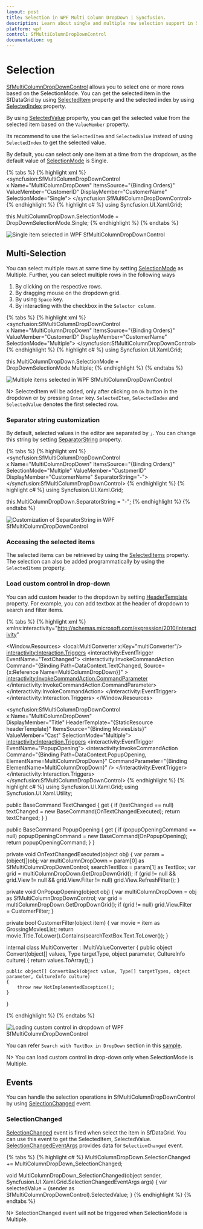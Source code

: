 ```yaml
---
layout: post
title: Selection in WPF Multi Column DropDown | Syncfusion.
description: Learn about single and multiple row selection support in Syncfusion WPF Multi Column DropDown and more details.
platform: wpf
control: SfMultiColumnDropDownControl
documentation: ug
---
```


# Selection

[SfMultiColumnDropDownControl](https://help.syncfusion.com/cr/cref_files/wpf/Syncfusion.SfGrid.WPF~Syncfusion.UI.Xaml.Grid.SfMultiColumnDropDownControl.html) allows you to select one or more rows based on the SelectionMode. You can get the selected item in the SfDataGrid by using [SelectedItem](http://help.syncfusion.com/cr/cref_files/wpf/Syncfusion.SfGrid.WPF~Syncfusion.UI.Xaml.Grid.SfMultiColumnDropDownControl~SelectedItem.html) property and the selected index by using [SelectedIndex](http://help.syncfusion.com/cr/cref_files/wpf/Syncfusion.SfGrid.WPF~Syncfusion.UI.Xaml.Grid.SfMultiColumnDropDownControl~SelectedIndex.html) property. 

By using [SelectedValue](http://help.syncfusion.com/cr/cref_files/wpf/Syncfusion.SfGrid.WPF~Syncfusion.UI.Xaml.Grid.SfMultiColumnDropDownControl~SelectedValue.html) property, you can get the selected value from the selected item based on the `ValueMember` property.

Its recommend to use the `SelectedItem` and `SelectedValue` instead of using `SelectedIndex` to get the selected value. 

By default, you can select only one item at a time from the dropdown, as the default value of [SelectionMode](https://help.syncfusion.com/cr/cref_files/wpf/Syncfusion.SfGrid.WPF~Syncfusion.UI.Xaml.Grid.SfMultiColumnDropDownControl~SelectionModeProperty.html) is Single.

{% tabs %}
{% highlight xml %}
<syncfusion:SfMultiColumnDropDownControl x:Name="MultiColumnDropDown"
                         ItemsSource="{Binding Orders}"
						 ValueMember="CustomerID"
                         DisplayMember="CustomerName"
                         SelectionMode="Single">
</syncfusion:SfMultiColumnDropDownControl>
{% endhighlight %}
{% highlight c# %}
using Syncfusion.UI.Xaml.Grid;

this.MultiColumnDropDown.SelectionMode = DropDownSelectionMode.Single;
{% endhighlight %}
{% endtabs %}

![Single item selected in WPF SfMultiColumnDropDownControl](Selection_images/Selection_img1.png)

## Multi-Selection

You can select multiple rows at same time by setting [SelectionMode](https://help.syncfusion.com/cr/cref_files/wpf/Syncfusion.SfGrid.WPF~Syncfusion.UI.Xaml.Grid.SfMultiColumnDropDownControl~SelectionModeProperty.html) as Multiple. Further, you can select multiple rows in the following ways

1. By clicking on the respective rows.
2. By dragging mouse on the dropdown grid.
3. By using `Space` key.
4. By interacting with the checkbox in the `Selector column`.

{% tabs %}
{% highlight xml %}
<syncfusion:SfMultiColumnDropDownControl x:Name="MultiColumnDropDown"
                         ItemsSource="{Binding Orders}"
						 ValueMember="CustomerID"
                         DisplayMember="CustomerName"
                         SelectionMode="Multiple">
</syncfusion:SfMultiColumnDropDownControl>
{% endhighlight %}
{% highlight c# %}
using Syncfusion.UI.Xaml.Grid;

this.MultiColumnDropDown.SelectionMode = DropDownSelectionMode.Multiple;
{% endhighlight %}
{% endtabs %}

![Multiple items selected in WPF SfMultiColumnDropDownControl](Selection_images/Selection_img2.png)

N> SelectedItem will be added, only after clicking on `Ok` button in the dropdown or by pressing `Enter` key. `SelectedItem`, `SelectedIndex` and `SelectedValue` denotes the first selected row.

### Separator string customization

By default, selected values in the editor are separated by `;`. You can change this string by setting [SeparatorString](https://help.syncfusion.com/cr/cref_files/wpf/Syncfusion.SfGrid.WPF~Syncfusion.UI.Xaml.Grid.SfMultiColumnDropDownControl~SeparatorStringProperty.html) property.

{% tabs %}
{% highlight xml %}
<syncfusion:SfMultiColumnDropDownControl x:Name="MultiColumnDropDown"
                         ItemsSource="{Binding Orders}"
                         SelectionMode="Multiple"
						 ValueMember="CustomerID"
                         DisplayMember="CustomerName"
                         SeparatorString="-">            
</syncfusion:SfMultiColumnDropDownControl>
{% endhighlight %}
{% highlight c# %}
using Syncfusion.UI.Xaml.Grid;

this.MultiColumnDropDown.SeparatorString = "-";
{% endhighlight %}
{% endtabs %}

![Customization of SeparatorString in WPF SfMultiColumnDropDownControl](Selection_images/Selection_img3.png)

### Accessing the selected items

The selected items can be retrieved by using the [SelectedItems](https://help.syncfusion.com/cr/cref_files/wpf/Syncfusion.SfGrid.WPF~Syncfusion.UI.Xaml.Grid.SfMultiColumnDropDownControl~SelectedItems.html) property. The selection can also be added programmatically by using the `SelectedItems` property.

### Load custom control in drop-down

You can add custom header to the dropdown by setting [HeaderTemplate](https://help.syncfusion.com/cr/cref_files/wpf/Syncfusion.SfGrid.WPF~Syncfusion.UI.Xaml.Grid.SfMultiColumnDropDownControl~HeaderTemplateProperty.html) property. For example, you can add textbox at the header of dropdown to search and filter items.

{% tabs %}
{% highlight xml %}
xmlns:interactivity="http://schemas.microsoft.com/expression/2010/interactivity"

<Window.Resources>
    <local:MultiConverter x:Key="multiConverter"/>
    <DataTemplate x:Key="headerTemplate">
        <Border BorderThickness="0,0,0,1" BorderBrush="Gray">
            <TextBox x:Name="searchTextBox" Margin="3" >
                <interactivity:Interaction.Triggers>
                    <interactivity:EventTrigger EventName="TextChanged">
                        <interactivity:InvokeCommandAction Command="{Binding Path=DataContext.TextChanged, Source={x:Reference Name=MultiColumnDropDown}}" >
                            <interactivity:InvokeCommandAction.CommandParameter>
                                <MultiBinding Converter="{StaticResource multiConverter}">
                                    <Binding Source="{x:Reference Name=MultiColumnDropDown}"/>
                                    <Binding RelativeSource="{RelativeSource Mode=FindAncestor, AncestorType=TextBox}"/>
                                </MultiBinding>
                            </interactivity:InvokeCommandAction.CommandParameter>
                        </interactivity:InvokeCommandAction>
                    </interactivity:EventTrigger>
                </interactivity:Interaction.Triggers>
            </TextBox>
        </Border>
    </DataTemplate>
</Window.Resources>
	
<syncfusion:SfMultiColumnDropDownControl x:Name="MultiColumnDropDown"                                        
                                         DisplayMember="Title"
                                         HeaderTemplate="{StaticResource headerTemplate}"
                                         ItemsSource="{Binding MoviesLists}" 
                                         ValueMember="Cast" 
                                         SelectionMode="Multiple">
    <interactivity:Interaction.Triggers>
        <interactivity:EventTrigger EventName="PopupOpening">
            <interactivity:InvokeCommandAction 
			        Command="{Binding Path=DataContext.PopupOpening, ElementName=MultiColumnDropDown}"
                    CommandParameter="{Binding ElementName=MultiColumnDropDown}" />
        </interactivity:EventTrigger>
    </interactivity:Interaction.Triggers>
</syncfusion:SfMultiColumnDropDownControl>
{% endhighlight %}
{% highlight c# %}
using Syncfusion.UI.Xaml.Grid;
using Syncfusion.UI.Xaml.Utility;

public BaseCommand TextChanged
{
    get
    {
        if (textChanged == null)
            textChanged = new BaseCommand(OnTextChangedExecuted);
        return textChanged;
    }
}

public BaseCommand PopupOpening
{
    get
    {
        if (popupOpeningCommand == null)
            popupOpeningCommand = new BaseCommand(OnPopupOpening);
        return popupOpeningCommand;
    }
}

private void OnTextChangedExecuted(object obj)
{
    var param = (object[])obj;
    var multiColumnDropDown = param[0] as SfMultiColumnDropDownControl;
    searchTextBox = param[1] as TextBox;
    var grid = multiColumnDropDown.GetDropDownGrid();
    if (grid != null && grid.View != null && grid.View.Filter != null)
        grid.View.RefreshFilter();
}

private void OnPopupOpening(object obj)
{
    var multiColumnDropDown = obj as SfMultiColumnDropDownControl;
    var grid = multiColumnDropDown.GetDropDownGrid();
    if (grid != null)
        grid.View.Filter = CustomerFilter;
}

private bool CustomerFilter(object item)
{
    var movie = item as GrossingMoviesList;
    return movie.Title.ToLower().Contains(searchTextBox.Text.ToLower());
}

internal class MultiConverter : IMultiValueConverter
{
    public object Convert(object[] values, Type targetType, object parameter, CultureInfo culture)
    {
        return values.ToArray();
    }

    public object[] ConvertBack(object value, Type[] targetTypes, object parameter, CultureInfo culture)
    {
        throw new NotImplementedException();
    }
}
	
{% endhighlight %}
{% endtabs %}

![Loading custom control in dropdown of WPF SfMultiColumnDropDownControl](Selection_images/Selection_img4.png)

You can refer `Search with TextBox in DropDown` section in this [sample](https://github.com/syncfusion/wpf-demos/tree/master/MultiColumn%20Dropdown/MultiColumnDropDownDemo/CS).

N> You can load custom control in drop-down only when SelectionMode is Multiple.

## Events

You can handle the selection operations in SfMultiColumnDropDownControl by using [SelectionChanged](http://help.syncfusion.com/cr/cref_files/wpf/Syncfusion.SfGrid.WPF~Syncfusion.UI.Xaml.Grid.SfMultiColumnDropDownControl~SelectionChanged_EV.html) event.

### SelectionChanged

[SelectionChanged](https://help.syncfusion.com/cr/cref_files/wpf/Syncfusion.SfGrid.WPF~Syncfusion.UI.Xaml.Grid.SfMultiColumnDropDownControl~SelectionChanged_EV.html) event is fired when select the item in SfDataGrid. You can use this event to get the SelectedItem, SelectedValue. [SelectionChangedEventArgs](http://help.syncfusion.com/cr/cref_files/wpf/Syncfusion.SfGrid.WPF~Syncfusion.UI.Xaml.Grid.SelectionChangedEventArgs.html) provides data for `SelectionChanged` event.

{% tabs %}
{% highlight c# %}
MultiColumnDropDown.SelectionChanged += MultiColumnDropDown_SelectionChanged;

void MultiColumnDropDown_SelectionChanged(object sender, Syncfusion.UI.Xaml.Grid.SelectionChangedEventArgs args)
{
     var selectedValue = (sender as SfMultiColumnDropDownControl).SelectedValue;
}
{% endhighlight %}
{% endtabs %}

N> SelectionChanged event will not be triggered when SelectionMode is Multiple.